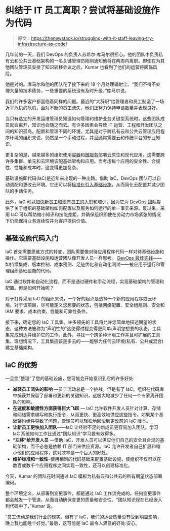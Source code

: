 # 纠结于 IT 员工离职？尝试将基础设施作为代码

> 原文：<https://thenewstack.io/struggling-with-it-staff-leaving-try-infrastructure-as-code/>

几年前的一天，我们 DevOps 的负责人苏希尔·库马尔很担心。他的团队中负责私有云和公共云基础架构的一名关键管理员刚刚通知他将在两周内离职。即使在为其他团队管理员安排了知识转移会议之后，Kumar 也看到了他们的运营将面临风险。

他是对的。库马尔和他的团队花了接下来的 18 个月处理辐射尘。“我们不得不处理大量的技术债务，一些重要的系统没有及时升级，”库马尔说。

我们的许多客户都面临着同样的问题。最近的“大辞职”给管理者和员工制造了一场近乎危机的危机，面对不断的员工流失，他们正努力保持申请数量并表现良好。

当只有选定的开发运维管理员知道如何管理和维护业务关键型系统时，这些团队成员就会离开，知识也会随之而去。有许多因素会导致 IT 运营、工程和开发团队之间的知识孤岛。配置和管理不同的环境，尤其是对于跨私有云和公共云管理应用程序环境的组织来说，仍然是一个手动过程，并且通常需要云和传统平台的专业知识。

更复杂的是，越来越多的组织使用[容器](https://tanzu.vmware.com/containers?utm_source=thenewstack.io&utm_medium=referral&utm_content=TNS1)和[微服务](https://tanzu.vmware.com/microservices?utm_source=thenewstack.io&utm_medium=referral&utm_content=TNS1)部署云原生和现代应用，这需要跨许多集群、单元和云环境调配基础架构和应用。当考虑每个应用的安全性、合规性、性能和成本时，这变得更加复杂。

基础设施即代码(IaC)是近年来出现的一种出路。借助 IaC，DevOps 团队可以自动调配和更改云环境。它还可以将[标准化引入基础设施](https://thenewstack.io/policy-and-infrastructure-as-code-go-together-like-syrup-and-pancakes/)，从而简化云配置并减少团队的手动任务。

此外，IaC [可以加快新员工和现有员工的入职](https://thenewstack.io/local-environment-as-code-is-it-possible-yet/)和培训，因为它为 [DevOps 团队](https://thenewstack.io/why-it-is-difficult-to-hire-for-devops/)提供了关于组织的基础架构如何配置以及服务如何运行的单一事实来源。反过来，采用 IaC 可以帮助缩小知识和技能差距，并确保组织即使在劳动力市场紧张的情况下仍能保持业务连续性并为客户提供价值。

## 基础设施代码入门

IaC 首先需要思维方式的转变，团队需要像对待应用程序代码一样对待基础设施和操作。它需要基础设施和运营团队像开发人员一样思考。 [DevOps 最佳实践](https://tanzu.vmware.com/content/analyst-reports/devops-primer-the-past-present-and-future?utm_source=thenewstack.io&utm_medium=referral&utm_content=TNS1)——如持续集成、版本控制、成本预测、足迹优化和自动化测试——被应用于运行和管理组织基础设施的代码。

IaC 通过软件和自动化流程，而不是通过硬件和手动流程，实现基础架构的管理和配置。但是如何开始呢？

对于打算采用 IaC 的组织来说，一个好的起点是选择一个新的应用程序或云环境。对于该项目，尽可能定义您想要的状态，包括网络配置、安全组规则、安全和 IAM 要求、成本约束、性能和可靠性条件。

接下来，确定您的 IaC 工具集。许多领先的工具将允许您简单地描述期望的状态，这种方法被称为“声明性的”这使得过程变得更简单:声明您想要的状态，工具集完成到达并维护它的工作。此外，寻找一个跨多种环境工作并且可扩展的工具集。理想情况下，工具集应该是多云的——能够为任何云环境(私有、公共或混合)建立基础架构。

## **IaC 的优势**

一旦您“整理”了您的基础设施，您可能会开始意识到它的许多好处:

*   **减轻员工流失的影响** —员工流动总是一个挑战。但是有了 IaC，组织在代码库中捕获并保留了部署和更新的关键知识，这极大地减少了任何一个专家离开团队的影响。
*   **在速度和敏捷性方面获得巨大飞跃** — IaC 允许软件开发人员针对计算、存储和网络需求编写和执行指令，从而更快、更高效地供应这些指令。如果某个基础架构组件导致了问题，管理员可以轻松地回滚到更改前的 IaC 版本。
*   **让新员工更快加入团队**——IaC 让经验不足的新成员更容易加入团队。学习 IaC 系统如何工作比通过“团队知识”学习要有效得多。
*   **“左移”给开发人员** —借助 IaC，开发人员可以供应他们自己的安全且合规的基础架构，而不必总是依赖 IT 部门来供应资源。IaC 允许开发者自己扩展和缩小他们的应用程序，这对效率是一个巨大的好处。
*   **维护标准和一致性**–使用相同的代码基础来配置基础设施，使组织不仅可以在数百或数千个应用程序之间实现一致性，还可以创建标准化。

今天，Kumar 的团队花时间通过 IaC 模板为私有云和公共云的所有期望状态部署编码。

整个环境定义，从部署到变更事件，都是通过 IaC 工作流完成的。任何变更事件都会触发一个管道，从而自动确保变更的质量和安全性。“团队知识现在已经嵌入到代码中了，”Kumar 说。

“员工流动是我们行业的现实。但有了 IaC，我们的运营质量没有受到明显影响，晚上我也能睡个好觉。”最后，这可能是 IaC 最令人满意的好处:安心。

<svg xmlns:xlink="http://www.w3.org/1999/xlink" viewBox="0 0 68 31" version="1.1"><title>Group</title> <desc>Created with Sketch.</desc></svg>